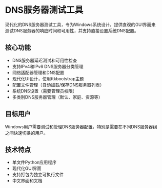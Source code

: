 # DNS服务器测试工具

现代化的DNS服务器测试工具，专为Windows系统设计。提供直观的GUI界面来测试DNS服务器的响应时间和可用性，并支持直接设置系统DNS配置。

## 核心功能

- DNS服务器延迟测试和可用性检查
- 支持IPv4和IPv6 DNS服务器分类管理
- 网络适配器管理和DNS配置
- 现代化UI设计，使用ttkbootstrap主题
- 配置文件管理（自动加载/保存DNS服务器列表）
- 系统DNS设置（需要管理员权限）
- 多类别DNS服务器管理（默认、家庭、资源等）

## 目标用户

Windows用户需要测试和管理DNS服务器配置，特别是需要在不同DNS服务器组之间快速切换的用户。

## 技术特点

- 单文件Python应用程序
- 现代化GUI界面
- 支持打包为独立可执行文件
- 中文界面和文档
